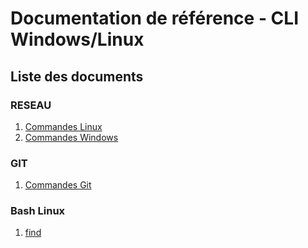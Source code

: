 # Documentation de référence - CLI Windows/Linux

## Liste des documents

### RESEAU

1. [Commandes Linux](./CMD_LINUX.md)
2. [Commandes Windows](./CMD_WINDOWS.md)

### GIT

1. [Commandes Git](./git/git.md)

### Bash Linux

1. [find](./bash/find.md)